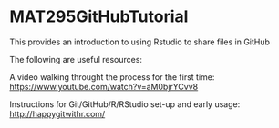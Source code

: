 # MAT295GitHubTutorial
This provides an introduction to using Rstudio to share files in GitHub

The following are useful resources: 

A video walking throught the process for the first time: https://www.youtube.com/watch?v=aM0bjrYCvv8

Instructions for Git/GitHub/R/RStudio set-up and early usage:  http://happygitwithr.com/
